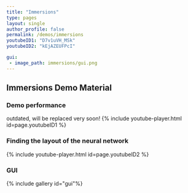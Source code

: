 ```yaml
---
title: "Immersions"
type: pages
layout: single
author_profile: false
permalink: /demos/immersions
youtubeID1: "D7v1uVH_MSk"
youtubeID2: "kEjAZEUFPcI"

gui:
 - image_path: immersions/gui.png
---
```


## Immersions Demo Material

### Demo performance
outdated, will be replaced very soon!
{% include youtube-player.html id=page.youtubeID1 %}

### Finding the layout of the neural network
{% include youtube-player.html id=page.youtubeID2 %}

### GUI
{% include gallery id="gui"%}
